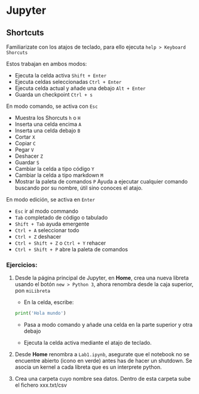 # Jupyter

## Shortcuts
Familiarizate con los atajos de teclado, para ello ejecuta `help > Keyboard Shorcuts`

Estos trabajan en ambos modos:

- Ejecuta la celda activa `Shift + Enter`
- Ejecuta celdas seleccionadas `Ctrl + Enter`
- Ejecuta celda actual y añade una debajo `Alt + Enter`
- Guarda un checkpoint `Ctrl + s` 

En modo comando, se activa con `Esc`

- Muestra los Shorcuts `h` o `H`
- Inserta una celda encima `A`
- Inserta una celda debajo `B`
- Cortar `X`
- Copiar `C`
- Pegar `V`
- Deshacer `Z`
- Guardar `S`
- Cambiar la celda a tipo código `Y`
- Cambiar la celda a tipo markdown `M`
- Mostrar la paleta de comandos `P` Ayuda a ejecutar cualquier comando buscando por su nombre, útil sino conoces el atajo.

En modo edición, se activa en `Enter`

- `Esc` ir al modo commando
- `Tab` completado de código o tabulado
- `Shift + Tab` ayuda emergente
- `Ctrl + A` seleccionar todo
- `Ctrl + Z` deshacer
- `Ctrl + Shift + Z` o `Ctrl + Y` rehacer
- `Ctrl + Shift + P` abre la paleta de comandos

### Ejercicios:

1. Desde la página principal de Jupyter, en **Home**, crea una nueva libreta usando el botón `new > Python 3`, ahora renombra desde la caja superior, pon `miLibreta`

    - En la celda, escribe:

    ```python
    print('Hola mundo')
    ```

    - Pasa a modo comando y añade una celda en la parte superior y otra debajo

    - Ejecuta la celda activa mediante el atajo de teclado.

2. Desde **Home** renombra a `Lab1.ipynb`, asegurate que el notebook no se encuentre abierto (icono en verde) antes has de hacer un shutdown. Se asocia un kernel a cada libreta que es un interprete python.

3. Crea una carpeta cuyo nombre sea datos. Dentro de esta carpeta sube el fichero xxx.txt/csv